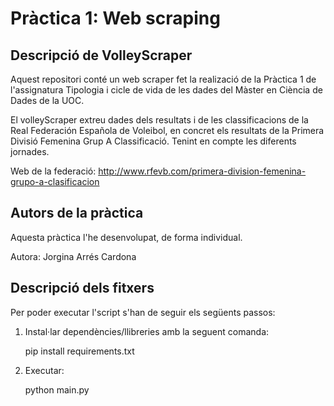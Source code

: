 <h1>Pràctica 1: Web scraping </h1>
<h2>Descripció de VolleyScraper </h2>
Aquest repositori conté un web scraper fet la realizació de la Pràctica 1 de l'assignatura Tipologia i cicle de vida de les dades del Màster en Ciència de Dades de la UOC.

El volleyScraper extreu dades dels resultats i de les classificacions de la Real Federación Española de Voleibol, en concret els resultats de la Primera Divisió Femenina Grup A Classificació. Tenint en compte les diferents jornades.

Web de la federació: http://www.rfevb.com/primera-division-femenina-grupo-a-clasificacion
<h2>Autors de la pràctica</h2>

Aquesta pràctica l'he desenvolupat, de forma individual.

Autora: Jorgina Arrés Cardona

<h2>Descripció dels fitxers</h2>

Per poder executar l'script s'han de seguir els següents passos: 
1. Instal·lar dependències/llibreries amb la seguent comanda: 
    
    pip install requirements.txt
2. Executar:

    python main.py